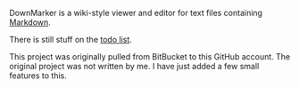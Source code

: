 ﻿DownMarker is a wiki-style viewer and editor for text files containing [Markdown](http://en.wikipedia.org/wiki/Markdown). 

There is still stuff on the [todo list](notes/todo.md).

This project was originally pulled from BitBucket to this GitHub account. The original project was not written by me. I have just added a few small features to this.
